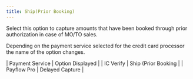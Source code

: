 ```yaml
---
title: Ship(Prior Booking)
---
```



Select this option to capture amounts that have been booked through  prior authorization in case of MO/TO sales.


Depending on the payment service selected for the credit card processor  the name of the option changes.


| Payment Service | Option Displayed |
| IC Verify | Ship (Prior Booking |
| Payflow  Pro | Delayed Capture |

